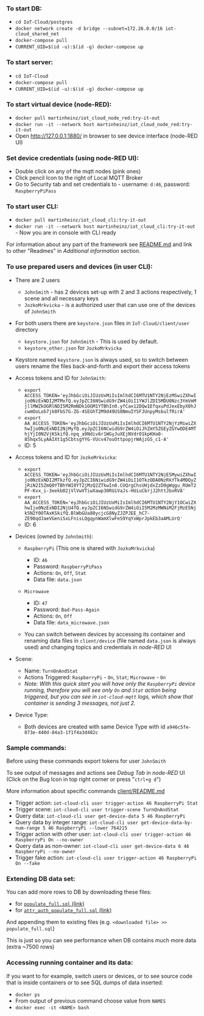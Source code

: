 ### To start DB:
* `cd IoT-Cloud/postgres`
* `docker network create -d bridge --subnet=172.26.0.0/16 iot-cloud_shared_net`
* `docker-compose pull`
* `CURRENT_UID=$(id -u):$(id -g) docker-compose up`

### To start server:
* `cd IoT-Cloud`
* `docker-compose pull`
* `CURRENT_UID=$(id -u):$(id -g) docker-compose up`

### To start virtual device (node-RED):
* `docker pull martinheinz/iot_cloud_node_red:try-it-out`
* `docker run -it --network host martinheinz/iot_cloud_node_red:try-it-out`
* Open <http://127.0.0.1:1880/> in browser to see device interface (node-RED UI)

### Set device credentials (using node-RED UI):
* Double click on any of the mqtt nodes (pink ones)
* Click pencil Icon to the right of Local MQTT Broker
* Go to Security tab and set credentials to - username: `d:46`, password: `RaspberryPiPass`

### To start user CLI:
* `docker pull martinheinz/iot_cloud_cli:try-it-out`
* `docker run -it --network host martinheinz/iot_cloud_cli:try-it-out` - Now you are in console with CLI ready


For information about any part of the framework see [README.md](README.md) and link to other "Readmes" in _Additional information_ section.

### To use prepared users and devices (in user CLI):
* There are 2 users
    * `JohnSmith` - has 2 devices set-up with 2 and 3 actions respectively, 1 scene and all necessary keys
    * `JozkoMrkvicka` - is a authorized user that can use one of the devices of `JohnSmith`
* For both users there are `keystore.json` files in `IoT-Cloud/client/user` directory
    * `keystore.json` for `JohnSmith` - This is used by default.
    * `keystore_other.json` for `JozkoMrkvicka`
* Keystore named `keystore.json` is always used, so to switch between users rename the files back-and-forth
and export their access tokens
* Access tokens and ID for `JohnSmith`:
    * `export ACCESS_TOKEN='eyJhbGciOiJIUzUxMiIsImlhdCI6MTU1NTY2NjEzMSwiZXhwIjo0NzExNDI2MTMxfQ.eyJpZCI6NSwidG9rZW4iOiI1YWJlZDI5MDU0Nzc3YmVmMjllMWZkOGRlNDI5M2RmNDk1OGM1YTBhIn0.yfCax12DQw1EfqxuPdJexEbyX0hJcwmOoLob7jk0FbS7G-ZG-4SEGhT2M9d49US8NmuIYSFJUnpyMsbulfRirA'`
    * `export AA_ACCESS_TOKEN='eyJhbGciOiJIUzUxMiIsImlhdCI6MTU1NTY2NjYzMiwiZXhwIjo0NzExNDI2NjMyfQ.eyJpZCI6NCwidG9rZW4iOiJhZmY5ZGEyZGYwODE4MThjYjI0N2VjKSkifQ.npq_a9Ndiv6r1WGyJuXEjNVdrO1kpKHa0-85hqx5LyAAIXt1g5CbtsgYYG-VUcv47ouOttpopjrWAjzGS_c1-A'`
    * ID: 5
* Access tokens and ID for `JozkoMrkvicka`:
    * `export ACCESS_TOKEN='eyJhbGciOiJIUzUxMiIsImlhdCI6MTU1NTY2NjE5MywiZXhwIjo0NzExNDI2MTkzfQ.eyJpZCI6NiwidG9rZW4iOiI1OTkzODA0NzRkYTk4MDQyZjRiN2I5ZmQ0YTBhYWI0YTZjMzQ2ZTkwIn0.CUQrgChsUHjdxZzD0gWqgu_RUmT2PF-Kvx_i-3eekb02jVlVwVTiwXawp30RUiVaJs-HUiuCbrjJ2httJbxRVA'`
    * `export AA_ACCESS_TOKEN='eyJhbGciOiJIUzUxMiIsImlhdCI6MTU1NTY2NjY1OCwiZXhwIjo0NzExNDI2NjU4fQ.eyJpZCI6NSwidG9rZW4iOiI5M2MzMWNiM2FjMzE5Njk5N2Y0OTAxKSkifQ.BlWbGUa80ycjcG8NyZJZPJEE_hC7-ZE98qdJaeVGeniSxLFnisLQgqynWamXlwFeS9YqYxWprJpkEb3aAMLUrQ'`
    * ID: 6
* Devices (owned by `JohnSmith`):
    * `RaspberryPi` (This one is shared with `JozkoMrkvicka`)
        * ID: `46`
        * Password: `RaspberryPiPass`
        * Actions: `On`, `Off`, `Stat`
        * Data file: `data.json`
    * `Microwave`
        * ID: `47`
        * Password: `Bad-Pass-Again`
        * Actions: `On`, `Off`
        * Data file: `data_microwave.json`
        
    * You can switch between devices by accessing its container and renaming data files in `client/device`
    (file named `data.json` is always used) and changing topics and credentials in _node-RED_ UI

        
* Scene:
    * Name: `TurnOnAndStat`
    * Actions Triggered: `RaspberryPi` - `On`, `Stat`; `Microwave` - `On`
    * _Note: With this quick start you will have only the `RaspberryPi` device running, therefore you will see
    only `On` and `Stat` action being triggered, but you can see in `iot-cloud-mqtt` logs, which show that container is sending 3 messages, not just 2._
    
* Device Type:
    * Both devices are created with same Device Type with id `a946c5fe-073e-440d-84a3-1f1f4a3d482c`
    
    
### Sample commands:
Before using these commands export tokens for user `JohnSmith`

To see output of messages and actions see _Debug Tab_ in _node-RED_ UI (Click on the Bug Icon in top right corner or press "`ctrl+g d`")

More information about specific commands [client/README.md](client/README.md)

* Trigger action: `iot-cloud-cli user trigger-action 46 RaspberryPi Stat`
* Trigger scene: `iot-cloud-cli user trigger-scene TurnOnAndStat`
* Query data: `iot-cloud-cli user get-device-data 5 46 RaspberryPi`
* Query data by integer range: `iot-cloud-cli user get-device-data-by-num-range 5 46 RaspberryPi --lower 764215`
* Trigger action with other user: `iot-cloud-cli user trigger-action 46 RaspberryPi On --no-owner`
* Query data as non-owner: `iot-cloud-cli user get-device-data 6 46 RaspberryPi --no-owner`
* Trigger fake action: `iot-cloud-cli user trigger-action 46 RaspberryPi On --fake`

### Extending DB data set:
You can add more rows to DB by downloading these files:
* for [`populate_full.sql` (link)](http://davinci.fmph.uniba.sk/~heinz4/diplomova_praca/populate_data.sql)
* for [`attr_auth_populate_full.sql` (link)](http://davinci.fmph.uniba.sk/~heinz4/diplomova_praca/attr_auth_populate_data.sql)

And appending them to existing files (e.g. `<downloaded file> >> populate_full.sql`)

This is just so you can see performance when DB contains much more data (extra ~7500 rows)

### Accessing running container and its data:
If you want to for example, switch users or devices, or to see source code that is inside containers or to see SQL dumps of data inserted:
* `docker ps`
* From output of previous command choose value from `NAMES`
* `docker exec -it <NAME> bash`

